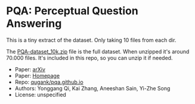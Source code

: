 # PQA: Perceptual Question Answering

This is a tiny extract of the dataset. Only taking 10 files from each dir.

The [PQA-dataset_10k.zip](PQA-dataset_10k.zip) file is the full dataset. When unzipped it's around 70.000 files.
It's included in this repo, so you can unzip it if needed.

- Paper: [arXiv](https://arxiv.org/abs/2104.03589)
- Paper: [Homepage](https://qugank.github.io/pqa.github.io/)
- Repo: [qugank/pqa.github.io](https://github.com/qugank/pqa.github.io)
- Authors: Yonggang Qi, Kai Zhang, Aneeshan Sain, Yi-Zhe Song
- License: unspecified
